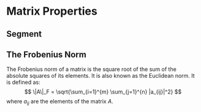 # Matrix Properties

## Segment

## The Frobenius Norm
The Frobenius norm of a matrix is the square root of the sum of the absolute squares of its elements. It is also known as the Euclidean norm. It is defined as:
$$	\|A\|_F = \sqrt{\sum_{i=1}^{m} \sum_{j=1}^{n} |a_{ij}|^2} $$
where $a_{ij}$ are the elements of the matrix $A$.

